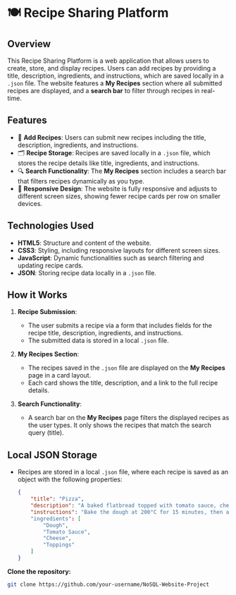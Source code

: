 # 🍽️ Recipe Sharing Platform

## Overview
This Recipe Sharing Platform is a web application that allows users to create, store, and display recipes. Users can add recipes by providing a title, description, ingredients, and instructions, which are saved locally in a `.json` file. The website features a **My Recipes** section where all submitted recipes are displayed, and a **search bar** to filter through recipes in real-time.

## Features
- 📝 **Add Recipes**: Users can submit new recipes including the title, description, ingredients, and instructions.
- 🗂️ **Recipe Storage**: Recipes are saved locally in a `.json` file, which stores the recipe details like title, ingredients, and instructions.
- 🔍 **Search Functionality**: The **My Recipes** section includes a search bar that filters recipes dynamically as you type.
- 📱 **Responsive Design**: The website is fully responsive and adjusts to different screen sizes, showing fewer recipe cards per row on smaller devices.

## Technologies Used
- **HTML5**: Structure and content of the website.
- **CSS3**: Styling, including responsive layouts for different screen sizes.
- **JavaScript**: Dynamic functionalities such as search filtering and updating recipe cards.
- **JSON**: Storing recipe data locally in a `.json` file.

## How it Works
1. **Recipe Submission**: 
   - The user submits a recipe via a form that includes fields for the recipe title, description, ingredients, and instructions.
   - The submitted data is stored in a local `.json` file.
   
2. **My Recipes Section**:
   - The recipes saved in the `.json` file are displayed on the **My Recipes** page in a card layout.
   - Each card shows the title, description, and a link to the full recipe details.

3. **Search Functionality**:
   - A search bar on the **My Recipes** page filters the displayed recipes as the user types. It only shows the recipes that match the search query (title).

## Local JSON Storage
- Recipes are stored in a local `.json` file, where each recipe is saved as an object with the following properties:
  ```json
  {
      "title": "Pizza",
      "description": "A baked flatbread topped with tomato sauce, cheese, and various toppings.",
      "instructions": "Bake the dough at 200°C for 15 minutes, then add the sauce, cheese, and toppings."
      "ingredients": [
          "Dough",
          "Tomato Sauce",
          "Cheese",
          "Toppings"
      ]
  }

**Clone the repository:**

   ```bash
   git clone https://github.com/your-username/NoSQL-Website-Project